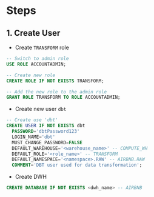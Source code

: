 # Steps
## 1. Create User
- Create `TRANSFORM` role
```sql
-- Switch to admin role
USE ROLE ACCOUNTADMIN;

-- Create new role
CREATE ROLE IF NOT EXISTS TRANSFORM;

-- Add the new role to the admin role
GRANT ROLE TRANSFORM TO ROLE ACCOUNTADMIN;
```
- Create new user `dbt`
```sql
-- Create use 'dbt'
CREATE USER IF NOT EXISTS dbt
  PASSWORD='dbtPassword123'
  LOGIN_NAME='dbt'
  MUST_CHANGE_PASSWORD=FALSE
  DEFAULT_WAREHOUSE='<warehouse_name>' -- COMPUTE_WH
  DEFAULT_ROLE='<role_name>' -- TRANSFORM
  DEFAULT_NAMESPACE='<namespace>.RAW' -- AIRBNB.RAW
  COMMENT='DBT user used for data transformation';
```
- Create DWH
```sql
CREATE DATABASE IF NOT EXISTS <dwh_name> -- AIRBNB
```